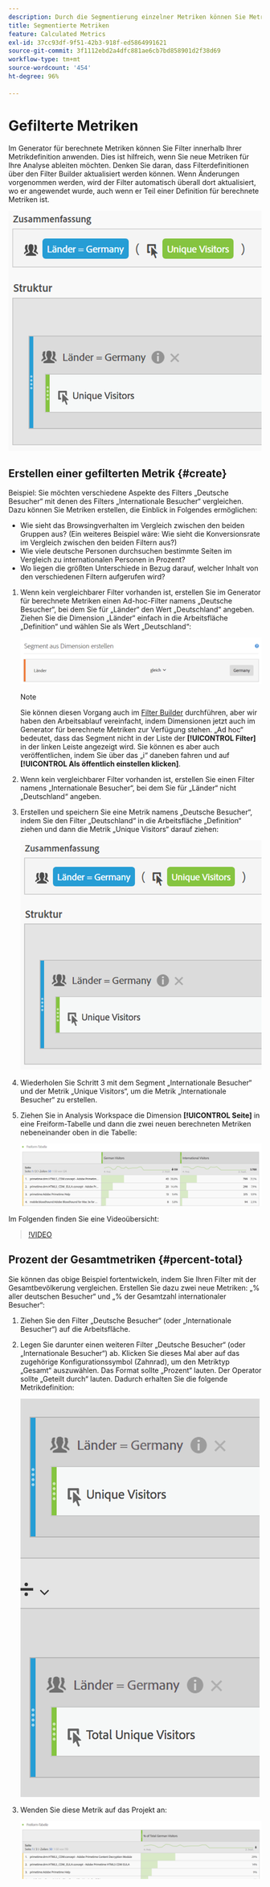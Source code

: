 ```yaml
---
description: Durch die Segmentierung einzelner Metriken können Sie Metriken innerhalb eines Berichts vergleichen.
title: Segmentierte Metriken
feature: Calculated Metrics
exl-id: 37cc93df-9f51-42b3-918f-ed5864991621
source-git-commit: 3f1112ebd2a4dfc881ae6cb7bd858901d2f38d69
workflow-type: tm+mt
source-wordcount: '454'
ht-degree: 96%

---
```


# Gefilterte Metriken

Im Generator für berechnete Metriken können Sie Filter innerhalb Ihrer Metrikdefinition anwenden. Dies ist hilfreich, wenn Sie neue Metriken für Ihre Analyse ableiten möchten. Denken Sie daran, dass Filterdefinitionen über den Filter Builder aktualisiert werden können. Wenn Änderungen vorgenommen werden, wird der Filter automatisch überall dort aktualisiert, wo er angewendet wurde, auch wenn er Teil einer Definition für berechnete Metriken ist.

![](assets/german-visitors.png)

## Erstellen einer gefilterten Metrik {#create}

Beispiel: Sie möchten verschiedene Aspekte des Filters „Deutsche Besucher“ mit denen des Filters „Internationale Besucher“ vergleichen. Dazu können Sie Metriken erstellen, die Einblick in Folgendes ermöglichen:

* Wie sieht das Browsingverhalten im Vergleich zwischen den beiden Gruppen aus? (Ein weiteres Beispiel wäre: Wie sieht die Konversionsrate im Vergleich zwischen den beiden Filtern aus?)
* Wie viele deutsche Personen durchsuchen bestimmte Seiten im Vergleich zu internationalen Personen in Prozent?
* Wo liegen die größten Unterschiede in Bezug darauf, welcher Inhalt von den verschiedenen Filtern aufgerufen wird?

1. Wenn kein vergleichbarer Filter vorhanden ist, erstellen Sie im Generator für berechnete Metriken einen Ad-hoc-Filter namens „Deutsche Besucher“, bei dem Sie für „Länder“ den Wert „Deutschland“ angeben. Ziehen Sie die Dimension „Länder“ einfach in die Arbeitsfläche „Definition“ und wählen Sie als Wert „Deutschland“:

   ![](assets/segment-from-dimension.png)

   >[!NOTE]
   >
   >Sie können diesen Vorgang auch im [Filter Builder](/help/components/filters/create-filters.md) durchführen, aber wir haben den Arbeitsablauf vereinfacht, indem Dimensionen jetzt auch im Generator für berechnete Metriken zur Verfügung stehen. „Ad hoc“ bedeutet, dass das Segment nicht in der Liste der **[!UICONTROL Filter]** in der linken Leiste angezeigt wird. Sie können es aber auch veröffentlichen, indem Sie über das „i“ daneben fahren und auf **[!UICONTROL Als öffentlich einstellen klicken]**.

1. Wenn kein vergleichbarer Filter vorhanden ist, erstellen Sie einen Filter namens „Internationale Besucher“, bei dem Sie für „Länder“ nicht „Deutschland“ angeben.
1. Erstellen und speichern Sie eine Metrik namens „Deutsche Besucher“, indem Sie den Filter „Deutschland“ in die Arbeitsfläche „Definition“ ziehen und dann die Metrik „Unique Visitors“ darauf ziehen:

   ![](assets/german-visitors.png)

1. Wiederholen Sie Schritt 3 mit dem Segment „Internationale Besucher“ und der Metrik „Unique Visitors“, um die Metrik „Internationale Besucher“ zu erstellen.
1. Ziehen Sie in Analysis Workspace die Dimension **[!UICONTROL Seite]** in eine Freiform-Tabelle und dann die zwei neuen berechneten Metriken nebeneinander oben in die Tabelle:

   ![](assets/workspace-pages.png)

Im Folgenden finden Sie eine Videoübersicht:

>[!VIDEO](https://video.tv.adobe.com/v/25407/?quality=12)

## Prozent der Gesamtmetriken {#percent-total}

Sie können das obige Beispiel fortentwickeln, indem Sie Ihren Filter mit der Gesamtbevölkerung vergleichen. Erstellen Sie dazu zwei neue Metriken: „% aller deutschen Besucher“ und „% der Gesamtzahl internationaler Besucher“:

1. Ziehen Sie den Filter „Deutsche Besucher“ (oder „Internationale Besucher“) auf die Arbeitsfläche.
1. Legen Sie darunter einen weiteren Filter „Deutsche Besucher“ (oder „Internationale Besucher“) ab. Klicken Sie dieses Mal aber auf das zugehörige Konfigurationssymbol (Zahnrad), um den Metriktyp „Gesamt“ auszuwählen. Das Format sollte „Prozent“ lauten. Der Operator sollte „Geteilt durch“ lauten. Dadurch erhalten Sie die folgende Metrikdefinition:

   ![](assets/cm_metric_total.png)

1. Wenden Sie diese Metrik auf das Projekt an:

   ![](assets/cm_percent_total.png)
